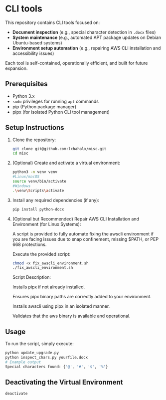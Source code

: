# CLI tools

This repository contains CLI tools focused on:
- **Document inspection** (e.g., special character detection in `.docx` files)
- **System maintenance** (e.g., automated APT package updates on Debian Ubuntu-based systems)
- **Environment setup automation** (e.g., repairing AWS CLI installation and accessibility issues)

Each tool is self-contained, operationally efficient, and built for future expansion.

## Prerequisites

- Python 3.x
- `sudo` privileges for running `apt` commands
- pip (Python package manager)
- pipx (for isolated Python CLI tool management)

## Setup Instructions 

1. Clone the repository:

    ```bash
    git clone git@github.com:lchahalx/misc.git
    cd misc
    ```

2. (Optional) Create and activate a virtual environment:

    ```bash
    python3 -m venv venv
    #Linux/macOS
    source venv/bin/activate
    #Windows
    .\venv\Scripts\activate
    ```

3. Install any required dependencies (if any):

    ```bash
    pip install python-docx
    ```
4. (Optional but Recommended) Repair AWS CLI Installation and Environment (for Linux Systems):

    A script is provided to fully automate fixing the awscli environment if you are facing issues due to snap confinement, missing $PATH, or PEP 668 protections.

    Execute the provided script:

    ```bash
    chmod +x fix_awscli_environment.sh
    ./fix_awscli_environment.sh
    
   ```
   Script Description:

    Installs pipx if not already installed.

    Ensures pipx binary paths are correctly added to your environment.

    Installs awscli using pipx in an isolated manner.

    Validates that the aws binary is available and operational.
## Usage

To run the script, simply execute:

```bash
python update_upgrade.py
python inspect_chars.py yourfile.docx
# Example output
Special characters found: {'@', '#', '$', '%'}
```
## Deactivating the Virtual Environment
```bash
deactivate
```
